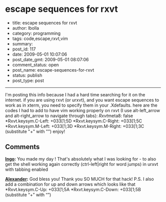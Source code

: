 # escape sequences for rxvt

- title: escape sequences for rxvt
- author: lbolla
- category: programming
- tags: code,escape,rxvt,vim
- summary: 
- post_id: 117
- date: 2009-05-01 10:07:06
- post_date_gmt: 2009-05-01 08:07:06
- comment_status: open
- post_name: escape-sequences-for-rxvt
- status: publish
- post_type: post

----------------

I'm posting this info because I had a hard time searching for it on the internet. if you are using rxvt (or urxvt), and you want escape sequences to work as in xterm, you need to specify them in your .Xdefaults. here are the codes I had to add to have vim working properly on rxvt (I use alt-left_arrow and alt-right_arrow to navigate through tabs): *Rxvt*meta8: false *Rxvt.keysym.C-Left: +033[1;5D *Rxvt.keysym.C-Right: +033[1;5C *Rxvt.keysym.M-Left: +033[1;3D *Rxvt.keysym.M-Right: +033[1;3C (substitute "+" with "") enjoy!

## Comments

**[Ingo](#62 "2010-06-03 22:15:58"):** You made my day ! That's absolutely what I was looking for - to also get the shell working again correctly (ctrl-left|right for word jumps) in urxvt with tabbing enabled

**[Alexander](#63 "2010-09-29 21:02:55"):** God bless you! Thank you SO MUCH for that hack! P.S. I also add a combination for up and down arrows which looks like that *Rxvt.keysym.C-Up: +033[1;5A *Rxvt.keysym.C-Down: +033[1;5B (substitute “+” with “”)

